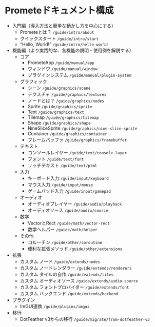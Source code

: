 # Prometeドキュメント構成

- 入門編（導入方法と簡単な動かし方を中心にする）
    - Prometeとは？ `/guide/intro/about`
    - クイックスタート `/guide/intro/start`
    - “Hello, World!” `/guide/intro/hello-world`
- 機能編（より実践的な、各機能の説明・使用例を解説する）
  - コア
    - PrometeApp `/guide/manual/app`
    - ウィンドウ `/guide/manual/window`
    - プラグインシステム `/guide/manual/plugin-system`
  - グラフィック
    - シーン `/guide/graphics/scene`
    - テクスチャ `/guide/graphics/textures`
    - ノードとは？ `/guide/graphics/nodes`
    - Sprite `/guide/graphics/sprite`
    - Text `/guide/graphics/text`
    - Tilemap `/guide/graphics/tilemap`
    - Shape `/guide/graphics/shape`
    - NineSliceSprite `/guide/graphics/nine-slice-sprite`
    - Container `/guide/graphics/container`
    - フレームバッファ `/guide/graphics/framebuffer`
  - テキスト
    - コンソールレイヤー `/guide/text/console-layer`
    - フォント `/guide/text/font`
    - リッチテキスト `/guide/text/ptml`
  - 入力
    - キーボード入力 `/guide/input/keyboard`
    - マウス入力 `/guide/input/mouse`
    - ゲームパッド入力 `/guide/input/gamepad`
  - オーディオ
    - オーディオプレイヤー `/guide/audio/playback`
    - オーディオソース `/guide/audio/source`
  - 数学
    - VectorとRect `/guide/math/vector-rect`
    - 数学ヘルパー `/guide/math/helper`
  - その他
    - コルーチン `/guide/other/coroutine`
    - 便利な拡張メソッド `/guide/other/extensions`
- 拡張
  - カスタム ノード `/guide/extends/nodes`
  - カスタム ノードレンダラー `/guide/extends/renderers`
  - カスタム タイルの自作 `/guide/extends/tiles`
  - カスタム オーディオソース `/guide/extends/audio-source`
  - カスタム フォントプロバイダー `/guide/extends/font`
  - カスタム バックエンド `/guide/extends/backend`
- プラグイン
  - ImGUI連携 `/guide/plugins/imgui`
- 移行
  - DotFeather v3からの移行 `/guide/migrate/from-dotfeather-v3`

